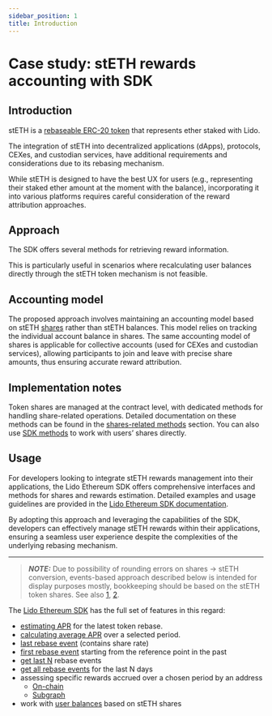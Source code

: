 ```yaml
---
sidebar_position: 1
title: Introduction
---
```


# Case study: stETH rewards accounting with SDK

## Introduction

stETH is a [rebaseable ERC-20 token](https://docs.lido.fi/guides/lido-tokens-integration-guide/#what-is-steth) that represents ether staked with Lido.

The integration of stETH into decentralized applications (dApps), protocols, CEXes, and custodian services, have additional requirements and considerations due to its rebasing mechanism.

While stETH is designed to have the best UX for users (e.g., representing their staked ether amount at the moment with the balance), incorporating it into various platforms requires careful consideration of the reward attribution approaches.

## Approach

The SDK offers several methods for retrieving reward information.

This is particularly useful in scenarios where recalculating user balances directly through the stETH token mechanism is not feasible.

## Accounting model

The proposed approach involves maintaining an accounting model based on stETH [shares](https://docs.lido.fi/guides/lido-tokens-integration-guide#bookkeeping-shares) rather than stETH balances. This model relies on tracking the individual account balance in shares. The same accounting model of shares is applicable for collective accounts (used for CEXes and custodian services), allowing participants to join and leave with precise share amounts, thus ensuring accurate reward attribution.

## Implementation notes

Token shares are managed at the contract level, with dedicated methods for handling share-related operations. Detailed documentation on these methods can be found in the [shares-related methods](https://docs.lido.fi/contracts/lido/#shares-related-methods) section.
You can also use [SDK methods](/modules/shares) to work with users’ shares directly.

## Usage

For developers looking to integrate stETH rewards management into their applications, the Lido Ethereum SDK offers comprehensive interfaces and methods for shares and rewards estimation. Detailed examples and usage guidelines are provided in the [Lido Ethereum SDK documentation](/).

By adopting this approach and leveraging the capabilities of the SDK, developers can effectively manage stETH rewards within their applications, ensuring a seamless user experience despite the complexities of the underlying rebasing mechanism.

---

> **_NOTE:_** Due to possibility of rounding errors on shares -> stETH conversion, events-based approach described below is intended for display purposes mostly, bookkeeping should be based on the stETH token shares. See also [1](https://docs.lido.fi/guides/lido-tokens-integration-guide/#1-2-wei-corner-case), [2](https://github.com/lidofinance/lido-dao/issues/442).

The [Lido Ethereum SDK](/) has the full set of features in this regard:

- [estimating APR](/modules/lido-statistics#getlastapr) for the latest token rebase.
- [calculating average APR](/modules/lido-statistics#getsmaapr) over a selected period.
- [last rebase event](/modules/lido-events#getlastrebaseevent) (contains share rate)
- [first rebase event](/modules/lido-events#getfirstrebaseevent) starting from the reference point in the past
- [get last N](/modules/lido-events#getlastrebaseevents) rebase events
- [get all rebase events](/modules/lido-events#getrebaseevents) for the last N days
- assessing specific rewards accrued over a chosen period by an address
  - [On-chain](/modules/rewards#get-rewards-from-chain)
  - [Subgraph](/modules/rewards#get-rewards-from-subgraph)
- work with [user balances](/modules/shares) based on stETH shares
